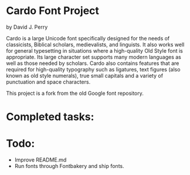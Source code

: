 # Cardo Font Project
by David J. Perry

Cardo is a large Unicode font specifically designed for the needs of classicists, Biblical scholars, medievalists, and linguists. It also works well for general typesetting in situations where a high-quality Old Style font is appropriate. Its large character set supports many modern languages as well as those needed by scholars. Cardo also contains features that are required for high-quality typography such as ligatures, text figures (also known as old style numerals), true small capitals and a variety of punctuation and space characters.

This project is a fork from the old Google font repository.

# Completed tasks:

# Todo:

* Improve README.md
* Run fonts through Fontbakery and ship fonts.
